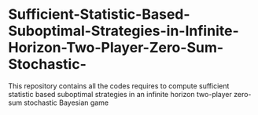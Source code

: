 # Sufficient-Statistic-Based-Suboptimal-Strategies-in-Infinite-Horizon-Two-Player-Zero-Sum-Stochastic-
This repository contains all the codes requires to compute sufficient statistic based suboptimal strategies in an infinite horizon two-player zero-sum stochastic Bayesian game
